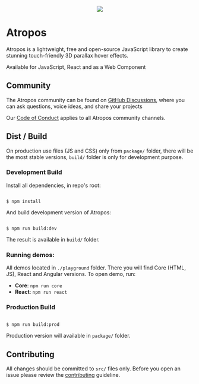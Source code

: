 <p align="center">
  <img src="https://atroposjs.com/images/share-banner.png"/>
</p>

# Atropos

Atropos is a lightweight, free and open-source JavaScript library to create stunning touch-friendly 3D parallax hover effects.

Available for JavaScript, React and as a Web Component

## Community

The Atropos community can be found on [GitHub Discussions](https://github.com/nolimits4web/atropos/discussions), where you can ask questions, voice ideas, and share your projects

Our [Code of Conduct](https://github.com/nolimits4web/atropos/blob/master/CODE_OF_CONDUCT.md) applies to all Atropos community channels.

## Dist / Build

On production use files (JS and CSS) only from `package/` folder, there will be the most stable versions, `build/` folder is only for development purpose.

### Development Build

Install all dependencies, in repo's root:

```

$ npm install

```

And build development version of Atropos:

```

$ npm run build:dev

```

The result is available in `build/` folder.

### Running demos:

All demos located in `./playground` folder. There you will find Core (HTML, JS), React and Angular versions.
To open demo, run:

- **Core**: `npm run core`
- **React**: `npm run react`

### Production Build

```

$ npm run build:prod

```

Production version will available in `package/` folder.

## Contributing

All changes should be committed to `src/` files only. Before you open an issue please review the [contributing](https://github.com/nolimits4web/atropos/blob/master/CONTRIBUTING.md) guideline.
